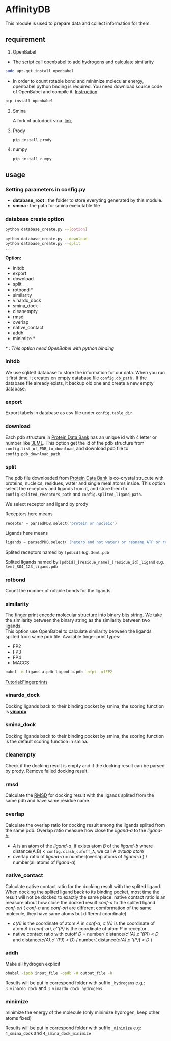 # AffinityDB
This module is used to prepare data and collect information for them.

## requirement
1. OpenBabel
  - The script call openbabel to add hydrogens and calculate similarity
  ```bash
  sudo apt-get install openbabel
  ```
  - In order to count rotable bond and minimize molecular energy, openbabel python bnding is required. You need download source code of OpenBabel and compile it.
  [Instruction](https://openbabel.org/docs/dev/Installation/install.html)

   ```bash
   pip install openbabel
   ```

2. Smina
   
   A fork of autodock vina.
    [link](https://sourceforge.net/projects/smina/)

3. Prody
   ```bash
   pip install prody
   ```
4. numpy
    ```bash
    pip install numpy
    ```

## usage
### Setting parameters in config.py

- **database_root** : the folder to store everyting generated by this module.
- **smina** : the path for smina executable file

### database create option

```bash
python database_create.py --[option]

python database_create.py --download
python database_create.py --split
...
```

**Option:**
- initdb
- export
- download
- split
- rotbond *
- similarity
- vinardo_dock
- smina_dock
- cleanempty
- rmsd
- overlap
- native_contact
- addh
- minimize *


_* : This option need OpenBabel with python binding_

### initdb
We use sqlite3 database to store the information for our data. When you run it first time, it creates en empty database file `config.db_path` . If the database file already exists, it backup old one and create a new empty database.

### export
Export tabels in database as csv file under `config.table_dir`

### download
Each pdb structure in [Protein Data Bank](http://www.rcsb.org/pdb/home/home.do) has an unique id with 4 letter or number like [3EML](http://www.rcsb.org/pdb/explore/explore.do?structureId=3eml). This option get the id of the pdb structure from `config.list_of_PDB_to_download`, and download pdb file to `config.pdb_download_path`.


### split
The pdb file downloaded from [Protein Data Bank](http://www.rcsb.org/pdb/home/home.do) is co-crystal strucute with proteins, nucleics, residues, water and single meal atoms inside. This option select the receptors and ligands from it, and store them to `config.splited_receptors_path` and `config.splited_ligand_path`.

We select receptor and ligand by prody

Receptors here means 
```python
receptor = parsedPDB.select('protein or nucleic')
```

Ligands here means
```python
ligands = parsedPDB.select('(hetero and not water) or resname ATP or resname ADP or resname AMP or resname GTP or resname GDP or resname GMP')
```
Splited receptors named by `[pdbid]` e.g. `3eml.pdb`

Splited ligands named by `[pdbid]_[residue_name]_[residue_id]_ligand` e.g. `3eml_SO4_123_ligand.pdb` 


### rotbond 

Count the number of rotable bonds for the ligands. 

### similarity
The finger print encode molecular structure into binary bits string. We take the similarity between the binary string as the similarity between two ligands.  
This option use OpenBabel to calculate similarity between the ligands splited from same pdb file. 
Available finger print types: 
- FP2
- FP3
- FP4
- MACCS 

```bash
babel -d ligand-a.pdb ligand-b.pdb -ofpt -xfFP2
```

[Tutorial:Fingerprints](https://openbabel.org/wiki/Tutorial:Fingerprints)

### vinardo_dock
Docking ligands back to their binding pocket by smina, the scoring function is **[vinardo](http://journals.plos.org/plosone/article?id=10.1371/journal.pone.0155183)**

### smina_dock
Docking ligands back to their binding pocket by smina, the scoring function is the default scoring function in smina.

### cleanempty
Check if the docking result is empty and if the docking result can be parsed by prody.
Remove failed docking result.

### rmsd
Calculate the [RMSD](https://www.wikiwand.com/en/Root-mean-square_deviation_of_atomic_positions) for docking result with the ligands splited from the same pdb and have same residue name. 

### overlap
Calculate the overlap ratio for docking result among the ligands splited from the same pdb.
Overlap ratio measure how close the _ligand-a_ to the _ligand-b_:
 - _A_ is an atom of the _ligand-a_, if exists atom _B_ of the _ligand-b_ where distance(A,B) <  `config.clash_cufoff_A`, we call A _ovalap atom_
 - overlap ratio of _ligand-a_ = number(overlap atoms of _ligand-a_ ) / number(all atoms of _ligand-a_)

### native_contact
Calculate native contact ratio for the docking result with the splited ligand.
When docking the splited ligand back to its binding pocket, most time the result will not be docked to exactly the same place.
native contact ratio is an measure about how close the docked result _conf-a_ to the splited ligand _conf-ori_ ( _conf-a_ and _conf-ori_ are different comformation of the same molecule, they have same atoms but different coordinate)
 - _c(A)_  is the coordinate of atom _A_ in _conf-a_, _c'(A)_ is the coordinate of atom _A_ in _conf-ori_, _c''(P)_ is the coordinate of atom _P_ in receptor .
 - native contact ratio with cutoff _D_ = number( distance(_c'(A)_,_c''(P)_) < _D_ and distance(_c(A)_,_c''(P)_) < _D_) / number( distance(_c(A)_,_c''(P)_) < _D_ )


### addh
Make all hydrogen explicit

```bash
obabel -ipdb input_file -opdb -O output_file -h
```

Results will be put in correspond folder with suffix `_hydrogens` e.g.:  `3_vinardo_dock` and `3_vinardo_dock_hydrogens`

### minimize

minimize the energy of the molecule (only minimize hydrogen, keep other atoms fixed)

Results will be put in correspond folder with suffix `_minimize` e.g: `4_smina_dock` and `4_smina_dock_minimize`
